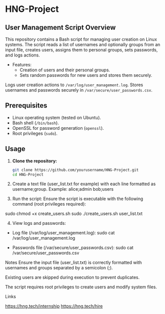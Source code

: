 
# HNG-Project

## User Management Script Overview

This repository contains a Bash script for managing user creation on Linux systems. The script reads a list of usernames and optionally groups from an input file, creates users, assigns them to personal groups, sets passwords, and logs actions.

- Features:
  - Creation of users and their personal groups.
  - Sets random passwords for new users and stores them securely.

Logs user creation actions to `/var/log/user_management.log`. Stores usernames and passwords securely in `/var/secure/user_passwords.csv`.

## Prerequisites

- Linux operating system (tested on Ubuntu).
- Bash shell (`/bin/bash`).
- OpenSSL for password generation (`openssl`).
- Root privileges (`sudo`).

## Usage

1. **Clone the repository:**
   ```bash
   git clone https://github.com/yourusername/HNG-Project.git
   cd HNG-Project
   
2. Create a text file (user_list.txt for example) with each line formatted as username;group.
   Example:
   alice;admin
   bob;users


3. Run the script:
   Ensure the script is executable with the following command (root privileges required):

  sudo chmod +x create_users.sh
  sudo ./create_users.sh user_list.txt
  
4. View logs and passwords:

  - Log file (/var/log/user_management.log):
    sudo cat /var/log/user_management.log
    
  - Passwords file (/var/secure/user_passwords.csv):
    sudo cat /var/secure/user_passwords.csv
  
  Notes
  Ensure the input file (user_list.txt) is correctly formatted with usernames and groups separated by a semicolon (;).
  
  Existing users are skipped during execution to prevent duplicates.
  
  The script requires root privileges to create users and modify system files.

  
  Links
  
  https://hng.tech/internship
  https://hng.tech/hire

